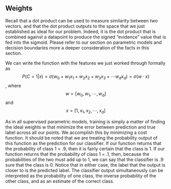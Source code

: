 ## Weights

Recall that a dot product can be used to measure similarity between two vectors, and that the dot product outputs to the space that we just established as ideal for our problem. Indeed, it is the dot product that is combined against a datapoint to produce the signed “evidence” value that is fed into the sigmoid. Please refer to our section on parametric models and decision boundaries more a deeper consideration of the facts in this section.

We can write the function with the features we just worked through formally as
$$P(C=1|x)=\sigma(w_0+w_1x_1+w_2x_2+w_3x_3+\cdots w_dx_d)=\sigma(w\cdot x)$$, where
$$w=[w_0,w_1,\cdots,w_d]$$ and $$ x=[1,x_1,x_2,\cdots,x_d]$$

As in all supervised parametric models, training is simply a matter of finding the ideal weights w that minimize the error between prediction and true label across all our points. We accomplish this by minimizing a cost function. It should be noted that we are treating the probability output of this function as the prediction for our classifier. If our function returns that the probability of class 1 = .9, then it is fairly certain that the class is 1. If our function returns that the probability of class 1 = .1, then, because the probabilities of the two must add up to 1, we can say that the classifier is .9 sure that the class is 0. Notice that in either case, the label that the output is closer to is the predicted label. The classifier output simultaneously can be interpreted as the probability of one class, the inverse probability of the other class, and as an estimate of the correct class.

